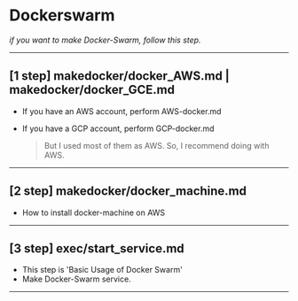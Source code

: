 # Dockerswarm

*if you want to make Docker-Swarm, follow this step.*

---


## [1 step] makedocker/docker_AWS.md | makedocker/docker_GCE.md

- If you have an AWS account, perform AWS-docker.md 
- If you have a GCP account, perform GCP-docker.md
  
  > But I used most of them as AWS. So, I recommend doing with AWS.

---

## [2 step] makedocker/docker_machine.md

- How to install docker-machine on AWS

---

## [3 step] exec/start_service.md

- This step is 'Basic Usage of Docker Swarm'
- Make Docker-Swarm service.

---
